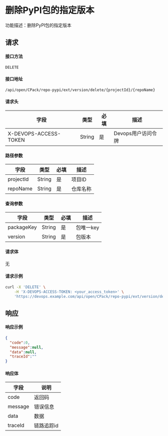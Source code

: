 # 删除PyPI包的指定版本
功能描述：删除PyPI包的指定版本



## 请求

#### 接口方法

`DELETE`

#### 接口地址

`/api/open/CPack/repo-pypi/ext/version/delete/{projectId}/{repoName}`

#### 请求头

| 字段                  | 类型   | 必填 | 描述               |
| --------------------- | ------ | ---- | ------------------ |
| X-DEVOPS-ACCESS-TOKEN | String | 是   | Devops用户访问令牌 |

#### 路径参数

| 字段      | 类型   | 必填 | 描述     |
| --------- | ------ | ---- | -------- |
| projectId | String | 是   | 项目ID   |
| repoName  | String | 是   | 仓库名称 |

#### 查询参数

| 字段       | 类型   | 必填 | 描述      |
| ---------- | ------ | ---- | --------- |
| packageKey | String | 是   | 包唯一key |
| version    | String | 是   | 包版本    |

#### 请求体

无

#### 请求示例

```bash
curl -X 'DELETE' \
    -H 'X-DEVOPS-ACCESS-TOKEN: <your_access_token>' \
    'https://devops.example.com/api/open/CPack/repo-pypi/ext/version/delete/{projectId}/{repoName}?packageKey=pypi://requests&version=2.29.0'
```



## 响应

#### 响应示例

```json
{
  "code":0,
  "message":null,
  "data":null,
  "traceId":""
}
```

#### 响应体

| 字段      | 说明     |
|---------|--------|
| code    | 返回码    |
| message | 错误信息   |
| data    | 数据     |
| traceId | 链路追踪id |
